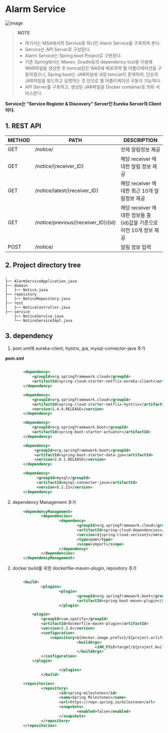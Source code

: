 Alarm Service 
==============

![image](https://user-images.githubusercontent.com/20153890/40037190-cfd1ca38-5846-11e8-8443-a00a08a57fb5.png)

> **NOTE** 
> - 여기서는 MSA에서의 Service중 하나인 Alarm Service를 구축하여 본다.
> - Service는 API Server로 구성된다.
> - Alarm Service는 Spring boot Project로 구현된다.
> - 기존 Spring에서는 Maven, Gradle등의 dependency tool을 이용해 WAR파일을 생성한 후 tomcat같은 WAS에 배포하여
웹 어플리케이션을 구동하였으나, Spring boot는 JAR파일에 내장 tomcat이 존재하여, 단순히 JAR파일을 빌드하고 실행하는 것 만으로 웹 어플리케이션 구동이 가능하다.
> - API Server를 구축하고, 생성된 JAR파일을 Docker container로 띄워 서비스한다. 

**Service는 "Service Register & Discovery" Server인 Eureka Server의 Client이다.**



## 1. REST API  ##

METHOD | PATH | DESCRIPTION 
------------|-----|------------
GET | /notice/ | 전체 알림정보 제공
GET | /notice/{receiver_ID} | 해당 receiver 에 대한 알림 정보 제공
GET | /notice/latest/{receiver_ID} | 해당 receiver 에 대한 최근 10개 알림정보 제공
GET | /notice/previous/{receiver_ID}/{id} | 해당 receiver 에 대한 정보들 중 {id}값을 기준으로 이전 10개 정보 제공
POST | /notice/ | 알림 정보 입력



## 2. Project directory tree


    .
    ├── AlarmServiceApplication.java
    ├── domain                    
    │   ├── Notice.java           
    ├── repository                        
    │   ├── NoticeRepository.java         
    ├── rest   
    │   ├── NoticeController.java         
    ├── service
        ├── NoticeService.java          
        └── NoticeServiceImpl.java      
    
    
    
## 3. dependency ##



1. pom.xml에 eureka-client, hystrix, jpa, mysql-connector-java 추가 


**pom.xml**


```xml

        <dependency>
            <groupId>org.springframework.cloud</groupId>
            <artifactId>spring-cloud-starter-netflix-eureka-client</artifactId>
        </dependency>

        <dependency>
            <groupId>org.springframework.cloud</groupId>
            <artifactId>spring-cloud-starter-netflix-hystrix</artifactId>
            <version>1.4.4.RELEASE</version>
        </dependency>

        <dependency>
            <groupId>org.springframework.boot</groupId>
            <artifactId>spring-boot-starter-actuator</artifactId>
        </dependency>

        <dependency>
             <groupId>org.springframework.boot</groupId>
             <artifactId>spring-boot-starter-data-jpa</artifactId>
             <version>2.0.1.RELEASE</version>
        </dependency>

        <dependency>
              <groupId>mysql</groupId>
              <artifactId>mysql-connector-java</artifactId>
              <version>5.1.21</version>
        </dependency>
```
2. dependency Management 추가 

```xml
        <dependencyManagement>
                <dependencies>
                        <dependency>
                                <groupId>org.springframework.cloud</groupId>
                                <artifactId>spring-cloud-dependencies</artifactId>
                                <version>${spring-cloud.version}</version>
                                <type>pom</type>
                                <scope>import</scope>
                        </dependency>
                </dependencies>
        </dependencyManagement>
```

2. docker build를 위한 dockerfile-maven-plugin, repository 추가 

```xml

        <build>
                <plugins>
                        <plugin>
                                <groupId>org.springframework.boot</groupId>
                                <artifactId>spring-boot-maven-plugin</artifactId>
                        </plugin>

            <plugin>
                <groupId>com.spotify</groupId>
                <artifactId>dockerfile-maven-plugin</artifactId>
                <version>1.3.6</version>
                <configuration>
                    <repository>${docker.image.prefix}/${project.artifactId}</repository>
                                <buildArgs>
                                        <JAR_FILE>target/${project.build.finalName}.jar</JAR_FILE>
                                </buildArgs>
                </configuration>
            </plugin>

                        </plugins>
                </build>

        <repositories>
                <repository>
                        <id>spring-milestones</id>
                        <name>Spring Milestones</name>
                        <url>https://repo.spring.io/milestone</url>
                        <snapshots>
                                <enabled>false</enabled>
                        </snapshots>
                </repository>
        </repositories>
```
